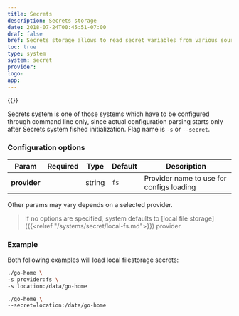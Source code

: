 ```yaml
---
title: Secrets
description: Secrets storage
date: 2018-07-24T00:45:51-07:00
draf: false
bref: Secrets storage allows to read secret variables from various sources
toc: true
type: system
system: secret
provider:
logo:
app:
---
```

{{<provider>}}

Secrets system is one of those systems which have to be configured through command line only, since actual configuration parsing starts only after Secrets system fished initialization. Flag name is `-s` or `--secret`. 

### Configuration options

| Param | Required | Type | Default | Description |
|-------|----------|------|---------|-------------|
| **provider** || string |`fs`| Provider name to use for configs loading |

Other params may vary depends on a selected provider.

> If no options are specified, system defaults to [local file storage]({{<relref "/systems/secret/local-fs.md">}}) provider.

### Example

Both following examples will load local filestorage secrets:

```bash
./go-home \
-s provider:fs \
-s location:/data/go-home
```

```bash
./go-home \
--secret=location:/data/go-home
```